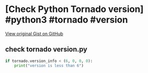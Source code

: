 # [Check Python Tornado version] #python3 #tornado #version

[View original Gist on GitHub](https://gist.github.com/Integralist/6ccedba3b2e13b10a1afb66ced0891ff)

## check tornado version.py

```python
if tornado.version_info < (6, 0, 0, 0):
    print("version is less than 6")
```


